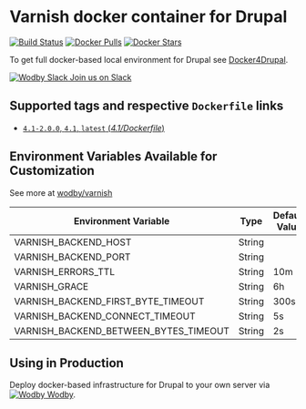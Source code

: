 # Varnish docker container for Drupal

[![Build Status](https://travis-ci.org/wodby/drupal-varnish.svg?branch=master)](https://travis-ci.org/wodby/drupal-varnish)
[![Docker Pulls](https://img.shields.io/docker/pulls/wodby/drupal-varnish.svg)](https://hub.docker.com/r/wodby/drupal-varnish)
[![Docker Stars](https://img.shields.io/docker/stars/wodby/drupal-varnish.svg)](https://hub.docker.com/r/wodby/drupal-varnish)

To get full docker-based local environment for Drupal see [Docker4Drupal](http://docker4drupal.org).

[![Wodby Slack](https://www.google.com/s2/favicons?domain=www.slack.com) Join us on Slack](https://slack.wodby.com/)

## Supported tags and respective `Dockerfile` links

- [`4.1-2.0.0`, `4.1`, `latest` (*4.1/Dockerfile*)](https://github.com/wodby/drupal-varnish/tree/master/4.1/Dockerfile)

## Environment Variables Available for Customization

See more at [wodby/varnish](https://github.com/wodby/varnish)

| Environment Variable | Type | Default Value | Required | Description |
| -------------------- | -----| ------------- | -------- | ----------- |
| VARNISH_BACKEND_HOST                  | String |          | ✓ | |
| VARNISH_BACKEND_PORT                  | String |          | ✓ | |
| VARNISH_ERRORS_TTL                    | String | 10m      |   | | 
| VARNISH_GRACE                         | String | 6h       |   | |
| VARNISH_BACKEND_FIRST_BYTE_TIMEOUT    | String | 300s     |   | |
| VARNISH_BACKEND_CONNECT_TIMEOUT       | String | 5s       |   | |
| VARNISH_BACKEND_BETWEEN_BYTES_TIMEOUT | String | 2s       |   | |

## Using in Production

Deploy docker-based infrastructure for Drupal to your own server via [![Wodby](https://www.google.com/s2/favicons?domain=wodby.com) Wodby](https://wodby.com).
